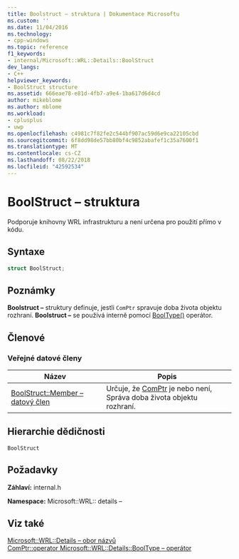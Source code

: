 ```yaml
---
title: Boolstruct – struktura | Dokumentace Microsoftu
ms.custom: ''
ms.date: 11/04/2016
ms.technology:
- cpp-windows
ms.topic: reference
f1_keywords:
- internal/Microsoft::WRL::Details::BoolStruct
dev_langs:
- C++
helpviewer_keywords:
- BoolStruct structure
ms.assetid: 666eae78-e81d-4fb7-a9e4-1ba617d6d4cd
author: mikeblome
ms.author: mblome
ms.workload:
- cplusplus
- uwp
ms.openlocfilehash: c4981c7f82fe2c544bf907ac59d6e9ca22105cbd
ms.sourcegitcommit: 6f8dd98de57bb80bf4c9852abafef1c35a7600f1
ms.translationtype: MT
ms.contentlocale: cs-CZ
ms.lasthandoff: 08/22/2018
ms.locfileid: "42592534"
---
```

# <a name="boolstruct-structure"></a>BoolStruct – struktura

Podporuje knihovny WRL infrastrukturu a není určena pro použití přímo v kódu.

## <a name="syntax"></a>Syntaxe

```cpp
struct BoolStruct;
```

## <a name="remarks"></a>Poznámky

**Boolstruct –** struktury definuje, jestli `ComPtr` spravuje doba života objektu rozhraní. **Boolstruct –** se používá interně pomocí [BoolType()](../windows/comptr-operator-microsoft-wrl-details-booltype-operator.md) operátor.

## <a name="members"></a>Členové

### <a name="public-data-members"></a>Veřejné datové členy

|Název|Popis|
|----------|-----------------|
|[BoolStruct::Member – datový člen](../windows/boolstruct-member-data-member.md)|Určuje, že [ComPtr](../windows/comptr-class.md) je nebo není, Správa doba života objektu rozhraní.|

## <a name="inheritance-hierarchy"></a>Hierarchie dědičnosti

`BoolStruct`

## <a name="requirements"></a>Požadavky

**Záhlaví:** internal.h

**Namespace:** Microsoft::WRL:: details –

## <a name="see-also"></a>Viz také

[Microsoft::WRL::Details – obor názvů](../windows/microsoft-wrl-details-namespace.md)  
[ComPtr::operator Microsoft::WRL::Details::BoolType – operátor](../windows/comptr-operator-microsoft-wrl-details-booltype-operator.md)